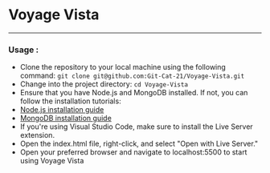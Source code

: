 # Voyage Vista
-------------
### Usage :
- Clone the repository to your local machine using the following command: ```git clone git@github.com:Git-Cat-21/Voyage-Vista.git``` 
- Change into the project directory:  ```cd Voyage-Vista```
- Ensure that you have Node.js and MongoDB installed. If not, you can follow the installation tutorials:
- [Node.js installation guide](https://www.youtube.com/watch?v=06X51c6WHsQ)
- [MongoDB installation guide](https://www.youtube.com/watch?v=gB6WLkSrtJk)
- If you're using Visual Studio Code, make sure to install the Live Server extension.
- Open the index.html file, right-click, and select "Open with Live Server."
- Open your preferred browser and navigate to localhost:5500 to start using Voyage Vista







